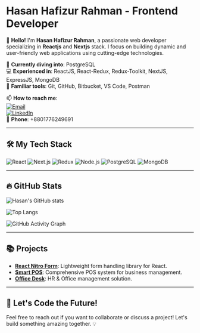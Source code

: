 # Hasan Hafizur Rahman - Frontend Developer

👋 **Hello!** I'm **Hasan Hafizur Rahman**, a passionate web developer specializing in **Reactjs** and **Nextjs** stack. I focus on building dynamic and user-friendly web applications using cutting-edge technologies. 

🌱 **Currently diving into**: PostgreSQL  
💻 **Experienced in**: ReactJS, React-Redux, Redux-Toolkit, NextJS, ExpressJS, MongoDB  
🔧 **Familiar tools**: Git, GitHub, Bitbucket, VS Code, Postman  

📫 **How to reach me**:  
[![Email](https://img.shields.io/badge/Email-hasanshanto922%40gmail.com-blue)](mailto:hasanshanto922@gmail.com)  
[![LinkedIn](https://img.shields.io/badge/LinkedIn-HasanHafizurRahman-blue)](https://www.linkedin.com/in/hasan-hafizur-rahman-1b499a20a)  
📱 **Phone**: +8801776249691  

---

## 🛠️ My Tech Stack

![React](https://img.shields.io/badge/ReactJS-61DAFB?style=flat-square&logo=react&logoColor=white)
![Next.js](https://img.shields.io/badge/Next.js-000000?style=flat-square&logo=nextdotjs&logoColor=white)
![Redux](https://img.shields.io/badge/Redux-764ABC?style=flat-square&logo=redux&logoColor=white)
![Node.js](https://img.shields.io/badge/Node.js-339933?style=flat-square&logo=nodedotjs&logoColor=white)
![PostgreSQL](https://img.shields.io/badge/PostgreSQL-316192?style=flat-square&logo=postgresql&logoColor=white)
![MongoDB](https://img.shields.io/badge/MongoDB-47A248?style=flat-square&logo=mongodb&logoColor=white)

---

## 🔥 GitHub Stats

![Hasan's GitHub stats](https://github-readme-stats.vercel.app/api?username=hasanhafizurrahman&show_icons=true&theme=radical)

![Top Langs](https://github-readme-stats.vercel.app/api/top-langs/?username=hasanhafizurrahman&layout=compact&theme=radical)

![GitHub Activity Graph](https://activity-graph.herokuapp.com/graph?username=hasanhafizurrahman&theme=github)

---

## 📚 Projects
- [**React Nitro Form**](https://www.npmjs.com/package/react-nitro-form): Lightweight form handling library for React.  
- [**Smart POS**](https://hksmartpos.com): Comprehensive POS system for business management.  
- [**Office Desk**](https://hkofficedesk.com): HR & Office management solution.  

---

## 🚀 Let's Code the Future!
Feel free to reach out if you want to collaborate or discuss a project! Let's build something amazing together. 💡


